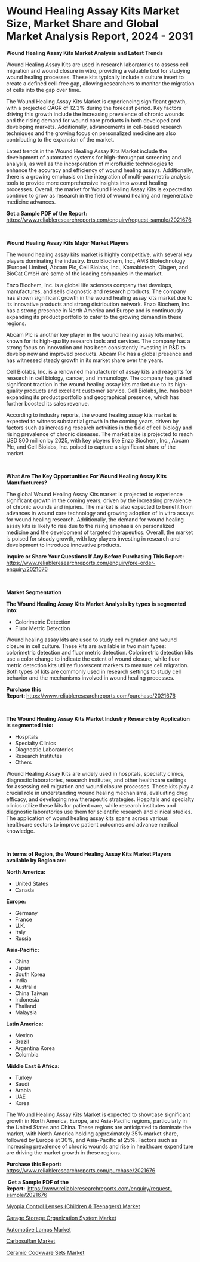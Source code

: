 <p><h1>Wound Healing Assay Kits Market Size, Market Share and Global Market Analysis Report, 2024 - 2031</h1></p><p><strong>Wound Healing Assay Kits Market Analysis and Latest Trends</strong></p>
<p><p>Wound Healing Assay Kits are used in research laboratories to assess cell migration and wound closure in vitro, providing a valuable tool for studying wound healing processes. These kits typically include a culture insert to create a defined cell-free gap, allowing researchers to monitor the migration of cells into the gap over time.</p><p>The Wound Healing Assay Kits Market is experiencing significant growth, with a projected CAGR of 12.3% during the forecast period. Key factors driving this growth include the increasing prevalence of chronic wounds and the rising demand for wound care products in both developed and developing markets. Additionally, advancements in cell-based research techniques and the growing focus on personalized medicine are also contributing to the expansion of the market.</p><p>Latest trends in the Wound Healing Assay Kits Market include the development of automated systems for high-throughput screening and analysis, as well as the incorporation of microfluidic technologies to enhance the accuracy and efficiency of wound healing assays. Additionally, there is a growing emphasis on the integration of multi-parametric analysis tools to provide more comprehensive insights into wound healing processes. Overall, the market for Wound Healing Assay Kits is expected to continue to grow as research in the field of wound healing and regenerative medicine advances.</p></p>
<p><strong>Get a Sample PDF of the Report:&nbsp;</strong> <a href="https://www.reliableresearchreports.com/enquiry/request-sample/2021676">https://www.reliableresearchreports.com/enquiry/request-sample/2021676</a></p>
<p>&nbsp;</p>
<p><strong>Wound Healing Assay Kits Major Market Players</strong></p>
<p><p>The wound healing assay kits market is highly competitive, with several key players dominating the industry. Enzo Biochem, Inc., AMS Biotechnology (Europe) Limited, Abcam Plc, Cell Biolabs, Inc., Komabiotech, Qiagen, and BioCat GmbH are some of the leading companies in the market.</p><p>Enzo Biochem, Inc. is a global life sciences company that develops, manufactures, and sells diagnostic and research products. The company has shown significant growth in the wound healing assay kits market due to its innovative products and strong distribution network. Enzo Biochem, Inc. has a strong presence in North America and Europe and is continuously expanding its product portfolio to cater to the growing demand in these regions.</p><p>Abcam Plc is another key player in the wound healing assay kits market, known for its high-quality research tools and services. The company has a strong focus on innovation and has been consistently investing in R&D to develop new and improved products. Abcam Plc has a global presence and has witnessed steady growth in its market share over the years.</p><p>Cell Biolabs, Inc. is a renowned manufacturer of assay kits and reagents for research in cell biology, cancer, and immunology. The company has gained significant traction in the wound healing assay kits market due to its high-quality products and excellent customer service. Cell Biolabs, Inc. has been expanding its product portfolio and geographical presence, which has further boosted its sales revenue.</p><p>According to industry reports, the wound healing assay kits market is expected to witness substantial growth in the coming years, driven by factors such as increasing research activities in the field of cell biology and rising prevalence of chronic diseases. The market size is projected to reach USD 800 million by 2025, with key players like Enzo Biochem, Inc., Abcam Plc, and Cell Biolabs, Inc. poised to capture a significant share of the market.</p></p>
<p>&nbsp;</p>
<p><strong>What Are The Key Opportunities For Wound Healing Assay Kits Manufacturers?</strong></p>
<p><p>The global Wound Healing Assay Kits market is projected to experience significant growth in the coming years, driven by the increasing prevalence of chronic wounds and injuries. The market is also expected to benefit from advances in wound care technology and growing adoption of in vitro assays for wound healing research. Additionally, the demand for wound healing assay kits is likely to rise due to the rising emphasis on personalized medicine and the development of targeted therapeutics. Overall, the market is poised for steady growth, with key players investing in research and development to introduce innovative products.</p></p>
<p><strong>Inquire or Share Your Questions If Any Before Purchasing This Report:</strong> <a href="https://www.reliableresearchreports.com/enquiry/pre-order-enquiry/2021676">https://www.reliableresearchreports.com/enquiry/pre-order-enquiry/2021676</a></p>
<p>&nbsp;</p>
<p><strong>Market Segmentation</strong></p>
<p><strong>The Wound Healing Assay Kits Market Analysis by types is segmented into:</strong></p>
<p><ul><li>Colorimetric Detection</li><li>Fluor Metric Detection</li></ul></p>
<p><p>Wound healing assay kits are used to study cell migration and wound closure in cell culture. These kits are available in two main types: colorimetric detection and fluor metric detection. Colorimetric detection kits use a color change to indicate the extent of wound closure, while fluor metric detection kits utilize fluorescent markers to measure cell migration. Both types of kits are commonly used in research settings to study cell behavior and the mechanisms involved in wound healing processes.</p></p>
<p><strong>Purchase this Report:&nbsp;</strong><a href="https://www.reliableresearchreports.com/purchase/2021676">https://www.reliableresearchreports.com/purchase/2021676</a></p>
<p>&nbsp;</p>
<p><strong>The Wound Healing Assay Kits Market Industry Research by Application is segmented into:</strong></p>
<p><ul><li>Hospitals</li><li>Specialty Clinics</li><li>Diagnostic Laboratories</li><li>Research Institutes</li><li>Others</li></ul></p>
<p><p>Wound Healing Assay Kits are widely used in hospitals, specialty clinics, diagnostic laboratories, research institutes, and other healthcare settings for assessing cell migration and wound closure processes. These kits play a crucial role in understanding wound healing mechanisms, evaluating drug efficacy, and developing new therapeutic strategies. Hospitals and specialty clinics utilize these kits for patient care, while research institutes and diagnostic laboratories use them for scientific research and clinical studies. The application of wound healing assay kits spans across various healthcare sectors to improve patient outcomes and advance medical knowledge.</p></p>
<p>&nbsp;</p>
<p><strong>In terms of Region, the Wound Healing Assay Kits Market Players available by Region are:</strong></p>
<p>
    <p> <strong> North America: </strong>
        <ul>
            <li>United States</li>
            <li>Canada</li>
        </ul>
        </p> 
    <p> <strong> Europe: </strong>
        <ul>
            <li>Germany</li>
            <li>France</li>
            <li>U.K.</li>
            <li>Italy</li>
            <li>Russia</li>
        </ul>
        </p> 
    <p> <strong> Asia-Pacific: </strong>
        <ul>
            <li>China</li>
            <li>Japan</li>
            <li>South Korea</li>
            <li>India</li>
            <li>Australia</li>
            <li>China Taiwan</li>
            <li>Indonesia</li>
            <li>Thailand</li>
            <li>Malaysia</li>
        </ul>
        </p> 
    <p> <strong> Latin America: </strong>
        <ul>
            <li>Mexico</li>
            <li>Brazil</li>
            <li>Argentina Korea</li>
            <li>Colombia</li>
        </ul>
        </p> 
    <p> <strong> Middle East & Africa: </strong>
        <ul>
            <li>Turkey</li>
            <li>Saudi</li>
            <li>Arabia</li>
            <li>UAE</li>
            <li>Korea</li>
        </ul>
    </p>
    </p>
<p><p>The Wound Healing Assay Kits Market is expected to showcase significant growth in North America, Europe, and Asia-Pacific regions, particularly in the United States and China. These regions are anticipated to dominate the market, with North America holding approximately 35% market share, followed by Europe at 30%, and Asia-Pacific at 25%. Factors such as increasing prevalence of chronic wounds and rise in healthcare expenditure are driving the market growth in these regions.</p></p>
<p><strong>Purchase this Report: </strong><a href="https://www.reliableresearchreports.com/purchase/2021676">https://www.reliableresearchreports.com/purchase/2021676</a></p>
<p>&nbsp;<strong>Get a Sample PDF of the Report:&nbsp;&nbsp;</strong><a href="https://www.reliableresearchreports.com/enquiry/request-sample/2021676">https://www.reliableresearchreports.com/enquiry/request-sample/2021676</a></p>
<p><strong></strong></p>
<p><p><a href="https://glittery-fuchsia-86a.notion.site/Myopia-Control-Lenses-Children-Teenagers-Market-Growth-Market-Trends-COVID-19-Impact-and-Fore-08a0ec659e0e4dcd9409575e5504e7e4">Myopia Control Lenses (Children & Teenagers) Market</a></p><p><a href="https://glittery-fuchsia-86a.notion.site/Decoding-the-Garage-Storage-Organization-System-Market-A-Deep-Dive-into-the-Latest-Market-Trends-M-e6654872b2d045008b4662a634ee0669">Garage Storage Organization System Market</a></p><p><a href="https://acidic-farm-354.notion.site/Automotive-Lamps-Market-Size-Share-Trends-Analysis-Report-By-Application-Regional-Outlook-Compe-6a71db92991147f5b2eb2b2306db43af">Automotive Lamps Market</a></p><p><a href="https://view.publitas.com/reportprime-1/carbosulfan-market-insights-market-players-and-forecast-till-2031/">Carbosulfan Market</a></p><p><a href="https://view.publitas.com/reportprime-1/ceramic-cookware-sets-market-research-report-reveals-the-latest-trends-and-opportunities-of-this-market-for-period-from-2024-2031/">Ceramic Cookware Sets Market</a></p></p>